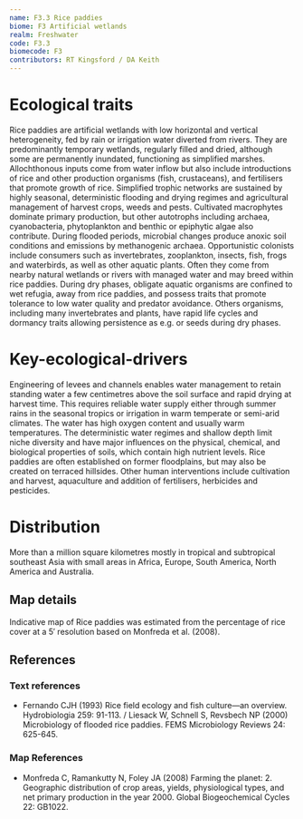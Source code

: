 ```yaml
---
name: F3.3 Rice paddies
biome: F3 Artificial wetlands
realm: Freshwater
code: F3.3
biomecode: F3
contributors: RT Kingsford / DA Keith
---
```


# Ecological traits

Rice paddies are artificial wetlands with low horizontal and vertical heterogeneity, fed by rain or irrigation water diverted from rivers. They are predominantly temporary wetlands, regularly filled and dried, although some are permanently inundated, functioning as simplified marshes. Allochthonous inputs come from water inflow but also include introductions of rice and other production organisms (fish, crustaceans), and fertilisers that promote growth of rice. Simplified trophic networks are sustained by highly seasonal, deterministic flooding and drying regimes and agricultural management of harvest crops, weeds and pests. Cultivated macrophytes dominate primary production, but other autotrophs including archaea, cyanobacteria, phytoplankton and benthic or epiphytic algae also contribute. During flooded periods, microbial changes produce anoxic soil conditions and emissions by methanogenic archaea. Opportunistic colonists include consumers such as invertebrates, zooplankton, insects, fish, frogs and waterbirds, as well as other aquatic plants. Often they come from nearby natural wetlands or rivers with managed water and may breed within rice paddies. During dry phases, obligate aquatic organisms are confined to wet refugia, away from rice paddies, and possess traits that promote tolerance to low water quality and predator avoidance. Others organisms, including many invertebrates and plants, have rapid life cycles and dormancy traits allowing persistence as e.g. or seeds during dry phases.

# Key-ecological-drivers

Engineering of levees and channels enables water management to retain standing water a few centimetres above the soil surface and rapid drying at harvest time. This requires reliable water supply either through summer rains in the seasonal tropics or irrigation in warm temperate or semi-arid climates. The water has high oxygen content and usually warm temperatures. The deterministic water regimes and shallow depth limit niche diversity and have major influences on the physical, chemical, and biological properties of soils, which contain high nutrient levels. Rice paddies are often established on former floodplains, but may also be created on terraced hillsides. Other human interventions include cultivation and harvest, aquaculture and addition of fertilisers, herbicides and pesticides.

# Distribution

More than a million square kilometres mostly in tropical and subtropical southeast Asia with small areas in Africa, Europe, South America, North America and Australia.

## Map details

Indicative map of Rice paddies was estimated from the percentage of rice cover at a 5′ resolution based on Monfreda et al. (2008).

## References
### Text references
* Fernando CJH (1993) Rice field ecology and fish culture—an overview.  Hydrobiologia 259: 91-113. / Liesack W, Schnell S, Revsbech NP (2000) Microbiology of flooded rice paddies. FEMS Microbiology Reviews 24: 625-645.
### Map References
* Monfreda C, Ramankutty N, Foley JA (2008) Farming the planet: 2. Geographic distribution of crop areas, yields, physiological types, and net primary production in the year 2000. Global Biogeochemical Cycles 22: GB1022.

